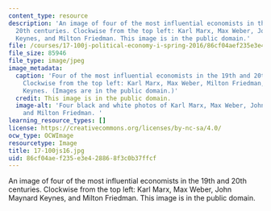 ```yaml
---
content_type: resource
description: 'An image of four of the most influential economists in the 19th and
  20th centuries. Clockwise from the top left: Karl Marx, Max Weber, John Maynard
  Keynes, and Milton Friedman. This image is in the public domain.'
file: /courses/17-100j-political-economy-i-spring-2016/86cf04aef235e3e428868f3c0b37ffcf_17-100js16.jpg
file_size: 85946
file_type: image/jpeg
image_metadata:
  caption: 'Four of the most influential economists in the 19th and 20th centuries.
    Clockwise from the top left: Karl Marx, Max Weber, Milton Friedman, and John Maynard
    Keynes. (Images are in the public domain.)'
  credit: This image is in the public domain.
  image-alt: 'Four black and white photos of Karl Marx, Max Weber, John Maynard Keynes,
    and Milton Friedman. '
learning_resource_types: []
license: https://creativecommons.org/licenses/by-nc-sa/4.0/
ocw_type: OCWImage
resourcetype: Image
title: 17-100js16.jpg
uid: 86cf04ae-f235-e3e4-2886-8f3c0b37ffcf
---
```

An image of four of the most influential economists in the 19th and 20th centuries. Clockwise from the top left: Karl Marx, Max Weber, John Maynard Keynes, and Milton Friedman. This image is in the public domain.